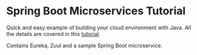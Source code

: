 # Spring Boot Microservices Tutorial
Quick and easy example of building your cloud environment with Java. All the details are covered in this [tutorial](https://medium.com/@leo.ertuna/quickstart-with-java-spring-boot-mircoservices-b67d63fd19d1).

Contains Eureka, Zuul and a sample Spring Boot microservice.
